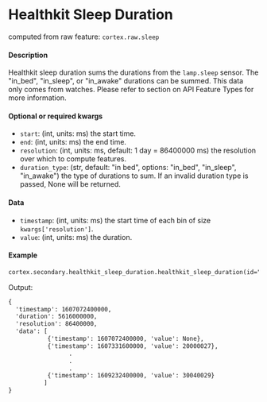 # Healthkit Sleep Duration

computed from raw feature: `cortex.raw.sleep`

#### Description

Healthkit sleep duration sums the durations from the `lamp.sleep` sensor. The "in_bed", "in_sleep", or "in_awake" durations can be summed. This data only comes from watches. Please refer to section on API Feature Types for more information. 

#### Optional or required kwargs

- `start`: (int, units: ms) the start time.
- `end`: (int, units: ms) the end time.
- `resolution`: (int, units: ms, default: 1 day = 86400000 ms) the resolution over which to compute features.
- `duration_type`: (str, default: "in bed", options: "in_bed", "in_sleep", "in_awake") the type of durations to sum. If an invalid duration type is passed, None will be returned.

#### Data

- `timestamp`: (int, units: ms) the start time of each bin of size `kwargs['resolution']`.
- `value`: (int, units: ms) the duration.

#### Example

```markdown
cortex.secondary.healthkit_sleep_duration.healthkit_sleep_duration(id="U1234567890", start=1607072400000, end=1609232400001, resolution=86400000, duration_type="in_bed")
```
Output:
```markdown
{
  'timestamp': 1607072400000,
  'duration': 5616000000,
  'resolution': 86400000,
  'data': [
           {'timestamp': 1607072400000, 'value': None},
           {'timestamp': 1607331600000, 'value': 20000027},
                 .
                 .
                 .
           {'timestamp': 1609232400000, 'value': 30040029}
          ]
}
```
